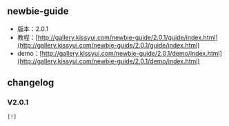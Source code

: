 ## newbie-guide

* 版本：2.0.1
* 教程：[http://gallery.kissyui.com/newbie-guide/2.0.1/guide/index.html](http://gallery.kissyui.com/newbie-guide/2.0.1/guide/index.html)
* demo：[http://gallery.kissyui.com/newbie-guide/2.0.1/demo/index.html](http://gallery.kissyui.com/newbie-guide/2.0.1/demo/index.html)

## changelog

### V2.0.1

    [!]


